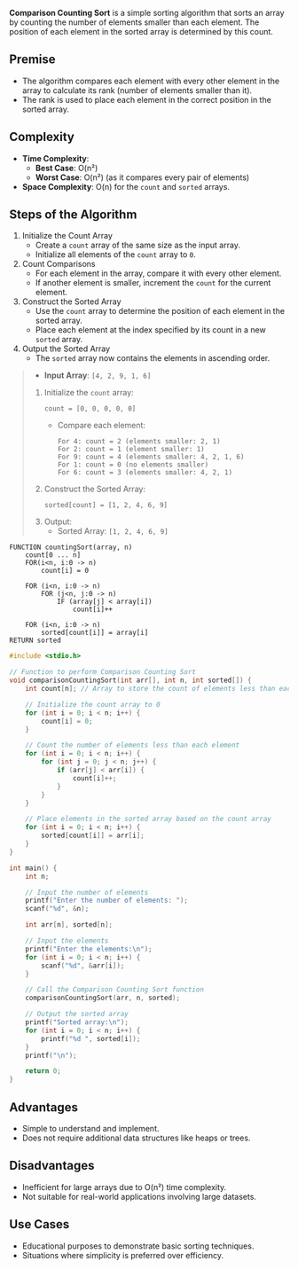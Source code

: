 **Comparison Counting Sort** is a simple sorting algorithm that sorts an array by counting the number of elements smaller than each element. The position of each element in the sorted array is determined by this count.
## Premise
- The algorithm compares each element with every other element in the array to calculate its rank (number of elements smaller than it).
- The rank is used to place each element in the correct position in the sorted array.
## Complexity
- **Time Complexity**:
  - **Best Case**: O(n²)
  - **Worst Case**: O(n²) (as it compares every pair of elements)
- **Space Complexity**: O(n) for the `count` and `sorted` arrays.
## Steps of the Algorithm
1. Initialize the Count Array
	- Create a `count` array of the same size as the input array.
	- Initialize all elements of the `count` array to `0`.
2. Count Comparisons
	- For each element in the array, compare it with every other element.
	- If another element is smaller, increment the `count` for the current element.
3. Construct the Sorted Array
	- Use the `count` array to determine the position of each element in the sorted array.
	- Place each element at the index specified by its count in a new `sorted` array.
4. Output the Sorted Array
	- The `sorted` array now contains the elements in ascending order.

> - **Input Array**: `[4, 2, 9, 1, 6]`
> 1. Initialize the `count` array:
>    ```
>    count = [0, 0, 0, 0, 0]
>    ```
>    - Compare each element:
>      ```
>      For 4: count = 2 (elements smaller: 2, 1)
>      For 2: count = 1 (element smaller: 1)
>      For 9: count = 4 (elements smaller: 4, 2, 1, 6)
>      For 1: count = 0 (no elements smaller)
>      For 6: count = 3 (elements smaller: 4, 2, 1)
>      ```
> 2. Construct the Sorted Array:
>    ```
>    sorted[count] = [1, 2, 4, 6, 9]
>    ```
> 3. Output:
>    - Sorted Array: `[1, 2, 4, 6, 9]`

```al
FUNCTION countingSort(array, n)
	count[0 ... n]
	FOR(i<n, i:0 -> n)
		count[i] = 0
	
	FOR (i<n, i:0 -> n)
		FOR (j<n, j:0 -> n)
			IF (array[j] < array[i])
				count[i]++  
	
	FOR (i<n, i:0 -> n)
		sorted[count[i]] = array[i]
RETURN sorted
```

```c
#include <stdio.h>

// Function to perform Comparison Counting Sort
void comparisonCountingSort(int arr[], int n, int sorted[]) {
    int count[n]; // Array to store the count of elements less than each element

    // Initialize the count array to 0
    for (int i = 0; i < n; i++) {
        count[i] = 0;
    }

    // Count the number of elements less than each element
    for (int i = 0; i < n; i++) {
        for (int j = 0; j < n; j++) {
            if (arr[j] < arr[i]) {
                count[i]++;
            }
        }
    }

    // Place elements in the sorted array based on the count array
    for (int i = 0; i < n; i++) {
        sorted[count[i]] = arr[i];
    }
}

int main() {
    int n;

    // Input the number of elements
    printf("Enter the number of elements: ");
    scanf("%d", &n);

    int arr[n], sorted[n];

    // Input the elements
    printf("Enter the elements:\n");
    for (int i = 0; i < n; i++) {
        scanf("%d", &arr[i]);
    }

    // Call the Comparison Counting Sort function
    comparisonCountingSort(arr, n, sorted);

    // Output the sorted array
    printf("Sorted array:\n");
    for (int i = 0; i < n; i++) {
        printf("%d ", sorted[i]);
    }
    printf("\n");

    return 0;
}
```


## Advantages
- Simple to understand and implement.
- Does not require additional data structures like heaps or trees.
## Disadvantages
- Inefficient for large arrays due to O(n²) time complexity.
- Not suitable for real-world applications involving large datasets.
## Use Cases
- Educational purposes to demonstrate basic sorting techniques.
- Situations where simplicity is preferred over efficiency.